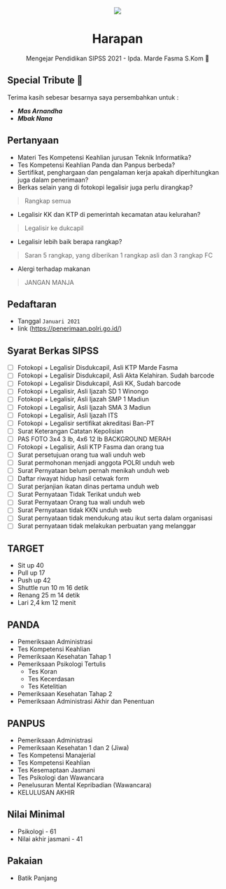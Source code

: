 <div align="center">
<img src="https://akpol.polri.go.id/images/foto.jpg" align="center">

# Harapan
Mengejar Pendidikan SIPSS 2021 - Ipda. Marde Fasma S.Kom :cop:
</div>

## Special Tribute :bouquet:
Terima kasih sebesar besarnya saya persembahkan untuk :
- ***Mas Arnandha***
- ***Mbak Nana***

## Pertanyaan
- Materi Tes Kompetensi Keahlian jurusan Teknik Informatika?
- Tes Kompetensi Keahlian Panda dan Panpus berbeda?
- Sertifikat, penghargaan dan pengalaman kerja apakah diperhitungkan juga dalam penerimaan?
- Berkas selain yang di fotokopi legalisir juga perlu dirangkap?
> Rangkap semua
- Legalisir KK dan KTP di pemerintah kecamatan atau kelurahan?
> Legalisir ke dukcapil
- Legalisir lebih baik berapa rangkap?
> Saran 5 rangkap, yang diberikan 1 rangkap asli dan 3 rangkap FC
- Alergi terhadap makanan
> JANGAN MANJA

## Pedaftaran
- Tanggal
`Januari 2021`
- link
(https://penerimaan.polri.go.id/)

## Syarat Berkas SIPSS
- [ ] Fotokopi + Legalisir Disdukcapil, Asli KTP Marde Fasma
- [ ] Fotokopi + Legalisir Disdukcapil, Asli Akta Kelahiran. Sudah barcode
- [ ] Fotokopi + Legalisir Disdukcapil, Asli KK, Sudah barcode
- [ ] Fotokopi + Legalisir, Asli Ijazah SD 1 Winongo
- [ ] Fotokopi + Legalisir, Asli Ijazah SMP 1 Madiun
- [ ] Fotokopi + Legalisir, Asli Ijazah SMA 3 Madiun
- [ ] Fotokopi + Legalisir, Asli Ijazah ITS
- [ ] Fotokopi + Legalisir sertifikat akreditasi Ban-PT
- [ ] Surat Keterangan Catatan Kepolisian
- [ ] PAS FOTO 3x4 3 lb, 4x6 12 lb BACKGROUND MERAH
- [ ] Fotokopi + Legalisir, Asli KTP Fasma dan orang tua
- [ ] Surat persetujuan orang tua wali unduh web
- [ ] Surat permohonan menjadi anggota POLRI unduh web
- [ ] Surat Pernyataan belum pernah menikah unduh web
- [ ] Daftar riwayat hidup hasil cetwak form
- [ ] Surat perjanjian ikatan dinas pertama unduh web
- [ ] Surat Pernyataan Tidak Terikat unduh web
- [ ] Surat Pernyataan Orang tua wali unduh web
- [ ] Surat Pernyataan tidak KKN unduh web
- [ ] Surat pernyataan tidak mendukung atau ikut serta dalam organisasi
- [ ] Surat pernyataan tidak melakukan perbuatan yang melanggar

## TARGET
- Sit up 40
- Pull up 17
- Push up 42
- Shuttle run 10 m 16 detik
- Renang 25 m 14 detik
- Lari 2,4 km 12 menit


## PANDA
- Pemeriksaan Administrasi
- Tes Kompetensi Keahlian
- Pemeriksaan Kesehatan Tahap 1
- Pemeriksaan Psikologi Tertulis
  - Tes Koran
  - Tes Kecerdasan
  - Tes Ketelitian
- Pemeriksaan Kesehatan Tahap 2
- Pemeriksaan Administrasi Akhir dan Penentuan

## PANPUS
- Pemeriksaan Administrasi
- Pemeriksaan Kesehatan 1 dan 2 (Jiwa)
- Tes Kompetensi Manajerial
- Tes Kompetensi Keahlian
- Tes Kesemaptaan Jasmani
- Tes Psikologi dan Wawancara
- Penelusuran Mental Kepribadian (Wawancara)
- KELULUSAN AKHIR

## Nilai Minimal
- Psikologi - 61
- Nilai akhir jasmani - 41

## Pakaian
- Batik Panjang